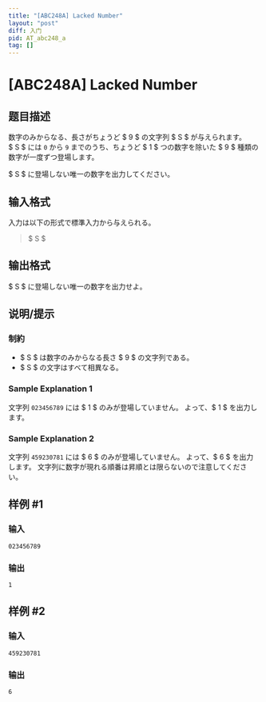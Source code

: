 ```yaml
---
title: "[ABC248A] Lacked Number"
layout: "post"
diff: 入门
pid: AT_abc248_a
tag: []
---
```


# [ABC248A] Lacked Number

## 题目描述

[problemUrl]: https://atcoder.jp/contests/abc248/tasks/abc248_a

数字のみからなる、長さがちょうど $ 9 $ の文字列 $ S $ が与えられます。  
$ S $ には `0` から `9` までのうち、ちょうど $ 1 $ つの数字を除いた $ 9 $ 種類の数字が一度ずつ登場します。

$ S $ に登場しない唯一の数字を出力してください。

## 输入格式

入力は以下の形式で標準入力から与えられる。

> $ S $

## 输出格式

$ S $ に登場しない唯一の数字を出力せよ。

## 说明/提示

### 制約

- $ S $ は数字のみからなる長さ $ 9 $ の文字列である。
- $ S $ の文字はすべて相異なる。

### Sample Explanation 1

文字列 `023456789` には $ 1 $ のみが登場していません。 よって、$ 1 $ を出力します。

### Sample Explanation 2

文字列 `459230781` には $ 6 $ のみが登場していません。 よって、$ 6 $ を出力します。 文字列に数字が現れる順番は昇順とは限らないので注意してください。

## 样例 #1

### 输入

```
023456789
```

### 输出

```
1
```

## 样例 #2

### 输入

```
459230781
```

### 输出

```
6
```

